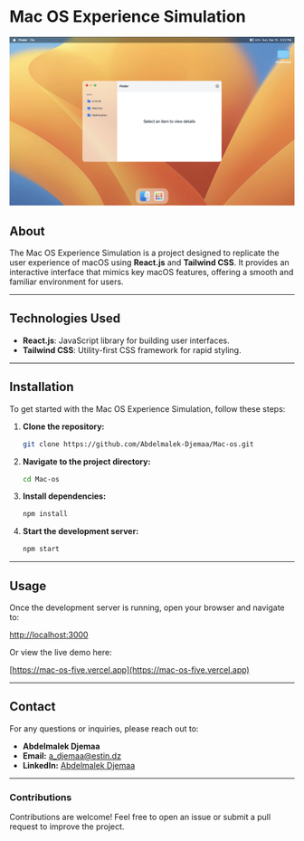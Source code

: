 # Mac OS Experience Simulation
![Demo Image](https://github.com/Abdelmalek-Djemaa/Mac-os/blob/main/src/assets/demo.png)

## About

The Mac OS Experience Simulation is a project designed to replicate the user experience of macOS using **React.js** and **Tailwind CSS**. It provides an interactive interface that mimics key macOS features, offering a smooth and familiar environment for users.

---

## Technologies Used

- **React.js**: JavaScript library for building user interfaces.
- **Tailwind CSS**: Utility-first CSS framework for rapid styling.

---

## Installation

To get started with the Mac OS Experience Simulation, follow these steps:

1. **Clone the repository:**

    ```bash
    git clone https://github.com/Abdelmalek-Djemaa/Mac-os.git
    ```

2. **Navigate to the project directory:**

    ```bash
    cd Mac-os
    ```

3. **Install dependencies:**

    ```bash
    npm install
    ```

4. **Start the development server:**

    ```bash
    npm start
    ```

---

## Usage

Once the development server is running, open your browser and navigate to:

[http://localhost:3000](http://localhost:5173)

Or view the live demo here:

[https://mac-os-five.vercel.app](https://mac-os-five.vercel.app)

---

## Contact

For any questions or inquiries, please reach out to:

- **Abdelmalek Djemaa**  
- **Email:** [a_djemaa@estin.dz](mailto:a_djemaa@estin.dz)  
- **LinkedIn:** [Abdelmalek Djemaa](https://www.linkedin.com/in/abdelmalek-djemaa-673864317)

---

### Contributions

Contributions are welcome! Feel free to open an issue or submit a pull request to improve the project.
